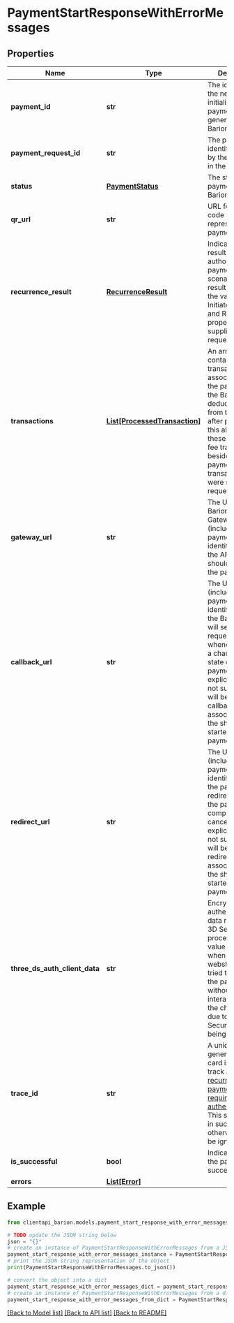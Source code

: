 # PaymentStartResponseWithErrorMessages


## Properties

Name | Type | Description | Notes
------------ | ------------- | ------------- | -------------
**payment_id** | **str** | The identifier of the newly initialized payment, generated by the Barion system. | [optional] 
**payment_request_id** | **str** | The payment identifier supplied by the API caller in the request. | [optional] 
**status** | [**PaymentStatus**](PaymentStatus.md) | The status of the payment in the Barion system. | [optional] 
**qr_url** | **str** | URL for a QR code representing the payment. | [optional] 
**recurrence_result** | [**RecurrenceResult**](RecurrenceResult.md) | Indicates the result of an authorized payment scenario. The result depends on the values of the InitiateRecurrence and RecurrenceId properties supplied in the request. | [optional] 
**transactions** | [**List[ProcessedTransaction]**](ProcessedTransaction.md) | An array containing all transactions associated with the payment. If the Barion system deducts fees from the shop after payments, this also contains these additional fee transactions beside the payment transactions that were sent in the request. | [optional] 
**gateway_url** | **str** | The URL of the Barion Smart Gateway (including the payment identifier), where the API caller should redirect the payer. | [optional] 
**callback_url** | **str** | The URL (including the payment identifier) where the Barion system will send a request to whenever there is a change in the state of the payment. If an explicit URL was not supplied, this will be the callback URL associated with the shop that started the payment. | [optional] 
**redirect_url** | **str** | The URL (including the payment identifier) where the payer gets redirected to after the payment is completed or cancelled. If an explicit URL was not supplied, this will be the redirect URL associated with the shop that started the payment. | [optional] 
**three_ds_auth_client_data** | **str** | Encrypted client authentication data required for 3D Secure processing. This value can be used when the webshop first tried to complete the payment without user interaction, but the charge failed due to a 3D Secure challenge being mandatory. | [optional] 
**trace_id** | **str** | A unique value generated by the card issuer to track a chain of [recurring or token payments that require 3D Secure authentication](https://docs.barion.com/Token_payment_3D_Secure). This shall be used in such scenarios, otherwise it can be ignored. | [optional] 
**is_successful** | **bool** | Indicates whether the payment was successful | [optional] 
**errors** | [**List[Error]**](Error.md) |  | [optional] 

## Example

```python
from clientapi_barion.models.payment_start_response_with_error_messages import PaymentStartResponseWithErrorMessages

# TODO update the JSON string below
json = "{}"
# create an instance of PaymentStartResponseWithErrorMessages from a JSON string
payment_start_response_with_error_messages_instance = PaymentStartResponseWithErrorMessages.from_json(json)
# print the JSON string representation of the object
print(PaymentStartResponseWithErrorMessages.to_json())

# convert the object into a dict
payment_start_response_with_error_messages_dict = payment_start_response_with_error_messages_instance.to_dict()
# create an instance of PaymentStartResponseWithErrorMessages from a dict
payment_start_response_with_error_messages_from_dict = PaymentStartResponseWithErrorMessages.from_dict(payment_start_response_with_error_messages_dict)
```
[[Back to Model list]](../README.md#documentation-for-models) [[Back to API list]](../README.md#documentation-for-api-endpoints) [[Back to README]](../README.md)


